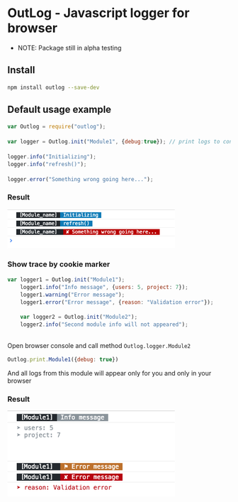 # OutLog - Javascript logger for browser

* NOTE: Package still in alpha testing


## Install
```bash
npm install outlog --save-dev
```

## Default usage example

```js
var Outlog = require("outlog");

var logger = Outlog.init("Module1", {debug:true}); // print logs to console

logger.info("Initializing");
logger.info("refresh()");

logger.error("Something wrong going here...");
```

### Result
<img src='https://github.com/aclever/outlog/blob/master/images/outlog_example.png' width='378'/>


### Show trace by cookie marker
```js
var logger1 = Outlog.init("Module1");
    logger1.info("Info message", {users: 5, project: 7});
    logger1.warning("Error message");
    logger1.error("Error message", {reason: "Validation error"});

    var logger2 = Outlog.init("Module2");
    logger2.info("Second module info will not appeared");
   
```

Open browser console and call method `Outlog.logger.Module2`

```js
Outlog.print.Module1({debug: true})
```

And all logs from this module will appear only for you and only in your browser

### Result
<img src='https://github.com/aclever/outlog/blob/master/images/example2.png' width='378'/>